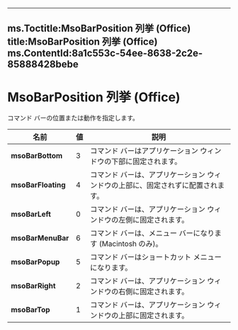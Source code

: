 

---
ms.Toctitle:MsoBarPosition 列挙 (Office)
title:MsoBarPosition 列挙 (Office)
ms.ContentId:8a1c553c-54ee-8638-2c2e-85888428bebe
---
# MsoBarPosition 列挙 (Office)




コマンド バーの位置または動作を指定します。

|**名前**|**値**|**説明**|
|---|---|---|
|**msoBarBottom**|3|コマンド バーはアプリケーション ウィンドウの下部に固定されます。|
|**msoBarFloating**|4|コマンド バーは、アプリケーション ウィンドウの上部に、固定されずに配置されます。|
|**msoBarLeft**|0|コマンド バーは、アプリケーション ウィンドウの左側に固定されます。|
|**msoBarMenuBar**|6|コマンド バーは、メニュー バーになります (Macintosh のみ)。|
|**msoBarPopup**|5|コマンド バーはショートカット メニューになります。|
|**msoBarRight**|2|コマンド バーは、アプリケーション ウィンドウの右側に固定されます。|
|**msoBarTop**|1|コマンド バーは、アプリケーション ウィンドウの上部に固定されます。|




